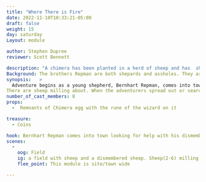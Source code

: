 ```yaml
---
title: "Where There is Fire"
date: 2022-11-10T10:33:21-05:00
draft: false
weight: 15
day: saturday
Layout: module

author: Stephen Dupree
reviewer: Scott Bennett

description: "A chimera has been planted in a herd of sheep and has  shapeshifted into one of the sheep. It is plucking them off when hungry. "
Background: The brothers Repman are both shepards and assholes. They are famous for the quality of their wool but will often "Alter the Deal” when they are about to actually make the sale. Several months ago they were commissioned to make a cloak for a powerful but capricious wizard. Their normal plan of adding "fees" to the sale after the fact did not go well... at all. The wizard paid the price but planted a seed of a young chimera that he knew would terrorize the shepards but he would be long gone by the time it hatched and terrorized them.
synopsis:   >
  Adventure begins as a young shepherd, Bernhart Repman, comes into town. The shepherd is looking to recruit some moderately experienced adventurers to tackle a problem that he had come across. His flock keeps disappearing slowly leaving a bloody mess in the morning where one of his sheep had been. He heard no noise like a wolf would make, so he is perplexed. He will lead the adventurers out to his fields... where his brother, Symon Repman, was watching the sheep, and he will show them a sheep that was torn apart last night. 
There are sheep milling about. When the adventurers spread out or search for the reason for the sheep’s demise, the sheep will try to be friendly to the PC’s and eventually, a Chimera will lead an adventurer off and transform to attack a weak looking adventurer. When the Chimera shows it's true form, the sheep will be terrified and try to hide by snuggling the adventurers.
number_of_cast_members: 8
props: 
  -  Remnants of Chimera egg with the rune of the wizard on it

treasure: 
  - Coins

hook: Bernhart Repman comes into town looking for help with his dismembered sheep.
scenes: 
  - 
    oog: Field
    ig: a field with sheep and a dismembered sheep. Sheep(2-6) milling about. Remnants of Chimera egg with the rune of the wizard on it
    flee_point: This module is site/town wide

---
```

